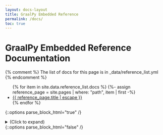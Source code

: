```yaml
---
layout: docs-layout
title: GraalPy Embedded Reference
permalink: /docs/
toc: true
---
```


# GraalPy Embedded Reference Documentation

{% comment %}
  The list of docs for this page is in _data/reference_list.yml
{% endcomment %}

<ul>
   {% for item in site.data.reference_list.docs %}
      {%- assign reference_page = site.pages | where: "path", item | first -%}
      <li><a class="page-link" href="{{ reference_page.url | relative_url }}">{{ reference_page.title | escape }}</a></li>
   {% endfor %}
</ul>

{::options parse_block_html="true" /}
<details><summary markdown="span">(Click to expand)</summary>

### [Polyglot API](Interoperability.md)
### [Java Interoperability](Java_Interoperability.md)
### [Jython Migration Guide](Jython.md)
### [Native GraalPy Images](Native_Images.md)
### [Operating System Interfaces Supported by GraalPy](OS_Interfaces.md)
### [Python Code Parsing and pyc Files](Parser_Details.md)
### [Creating Standalone Java-Python Applications with GraalPy](Standalone_Embedded_Applications.md)

</details>
{::options parse_block_html="false" /}